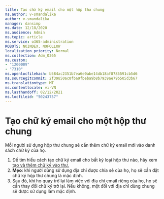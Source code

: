 ```yaml
---
title: Tạo chữ ký email cho một hộp thư chung
ms.author: v-smandalika
author: v-smandalika
manager: dansimp
ms.date: 12/18/2020
ms.audience: Admin
ms.topic: article
ms.service: o365-administration
ROBOTS: NOINDEX, NOFOLLOW
localization_priority: Normal
ms.collection: Adm_O365
ms.custom:
- "1200009"
- "7310"
ms.openlocfilehash: b584ac2351b7ea6e0abe14db18af8785591cb5d6
ms.sourcegitcommit: 2f39850ac0fba9fbeba9b8b7939ae79b505d3b67
ms.translationtype: MT
ms.contentlocale: vi-VN
ms.lasthandoff: 02/12/2021
ms.locfileid: "50243757"
---
```

# <a name="create-an-email-signature-for-a-shared-mailbox"></a>Tạo chữ ký email cho một hộp thư chung

Mỗi người sử dụng hộp thư chung sẽ cần thêm chữ ký email mới vào danh sách chữ ký của họ.

1. Để tìm hiểu cách tạo chữ ký email cho bất kỳ loại hộp thư nào, hãy xem [tạo và thêm chữ ký vào thư.](https://support.office.com/article/8ee5d4f4-68fd-464a-a1c1-0e1c80bb27f2)
2. **Mẹo**: khi người dùng sử dụng địa chỉ được chia sẻ của họ, họ sẽ cần đặt chữ ký hộp thư chung là mặc định.
3. Sau đó, khi họ quay trở lại làm việc với địa chỉ email riêng của họ, họ sẽ cần thay đổi chữ ký trở lại. Nếu không, một đối với địa chỉ dùng chung sẽ được sử dụng làm mặc định.